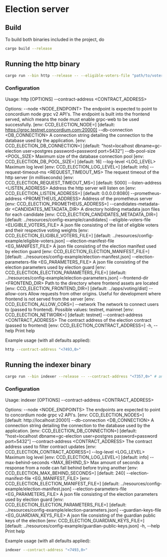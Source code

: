 # Election server

## Build

To build both binaries included in the project, do

```bash
cargo build --release
```

## Running the http binary

```bash
cargo run --bin http --release -- --eligible-voters-file "path/to/voters.json" # and other configration options.
```

### Configuration

Usage: http [OPTIONS] --contract-address <CONTRACT_ADDRESS>

Options:
      --node <NODE_ENDPOINT>
          The endpoint is expected to point to concordium node grpc v2 API's. The endpoint is built into the frontend served, which means the node must enable grpc-web to be used successfully. [env: CCD_ELECTION_NODE=] [default: https://grpc.testnet.concordium.com:20000]
      --db-connection <DB_CONNECTION>
          A connection string detailing the connection to the database used by the application. [env: CCD_ELECTION_DB_CONNECTION=] [default: "host=localhost dbname=gc-election user=postgres password=password port=5432"]
      --db-pool-size <POOL_SIZE>
          Maximum size of the database connection pool [env: CCD_ELECTION_DB_POOL_SIZE=] [default: 16]
      --log-level <LOG_LEVEL>
          Maximum log level [env: CCD_ELECTION_LOG_LEVEL=] [default: info]
      --request-timeout-ms <REQUEST_TIMEOUT_MS>
          The request timeout of the http server (in milliseconds) [env: CCD_ELECTION_REQUEST_TIMEOUT_MS=] [default: 5000]
      --listen-address <LISTEN_ADDRESS>
          Address the http server will listen on [env: CCD_ELECTION_LISTEN_ADDRESS=] [default: 0.0.0.0:8080]
      --prometheus-address <PROMETHEUS_ADDRESS>
          Address of the prometheus server [env: CCD_ELECTION_PROMETHEUS_ADDRESS=]
      --candidates-metadata-dir <CANDIDATES_METADATA_DIR>
          A directory holding metadata json files for each candidate [env: CCD_ELECTION_CANDIDATES_METADATA_DIR=] [default: ../resources/config-example/candidates]
      --eligible-voters-file <ELIGIBLE_VOTERS_FILE>
          A json file consisting of the list of eligible voters and their respective voting weights [env: CCD_ELECTION_ELIGIBLE_VOTERS_FILE=] [default: ../resources/config-example/eligible-voters.json]
      --election-manifest-file <EG_MANIFEST_FILE>
          A json file consisting of the election manifest used by election guard [env: CCD_ELECTION_ELECTION_MANIFEST_FILE=] [default: ../resources/config-example/election-manifest.json]
      --election-parameters-file <EG_PARAMETERS_FILE>
          A json file consisting of the election parameters used by election guard [env: CCD_ELECTION_ELECTION_PARAMETERS_FILE=] [default: ../resources/config-example/election-parameters.json]
      --frontend-dir <FRONTEND_DIR>
          Path to the directory where frontend assets are located [env: CCD_ELECTION_FRONTEND_DIR=] [default: ../apps/voting/dist]
      --allow-cors
          Allow requests from other origins. Useful for development where frontend is not served from the server [env: CCD_ELECTION_ALLOW_CORS=]
      --network <NETWORK>
          The network to connect users to (passed to frontend). Possible values: testnet, mainnet [env: CCD_ELECTION_NETWORK=] [default: testnet]
      --contract-address <CONTRACT_ADDRESS>
          The contract address of the election contract (passed to frontend) [env: CCD_ELECTION_CONTRACT_ADDRESS=]
  -h, --help
          Print help

Example usage (with all defaults applied):
```bash
http --contract-address "<7493,0>"
```

## Running the indexer binary

```bash
cargo run --bin indexer --release -- --contract-address "<7357,0>" # and other configration options.
```

### Configuration

Usage: indexer [OPTIONS] --contract-address <CONTRACT_ADDRESS>

Options:
      --node <NODE_ENDPOINTS>
          The endpoints are expected to point to concordium node grpc v2 API's. [env: CCD_ELECTION_NODES=] [default: http://localhost:20001]
      --db-connection <DB_CONNECTION>
          A connection string detailing the connection to the database used by the application. [env: CCD_ELECTION_DB_CONNECTION=] [default: "host=localhost dbname=gc-election user=postgres password=password port=5432"]
      --contract-address <CONTRACT_ADDRESS>
          The contract address used to filter contract updates [env: CCD_ELECTION_CONTRACT_ADDRESS=]
      --log-level <LOG_LEVEL>
          Maximum log level [env: CCD_ELECTION_LOG_LEVEL=] [default: info]
      --max-behind-seconds <MAX_BEHIND_S>
          Max amount of seconds a response from a node can fall behind before trying another [env: CCD_ELECTION_MAX_BEHIND_SECONDS=] [default: 240]
      --election-manifest-file <EG_MANIFEST_FILE>
          [env: CCD_ELECTION_ELECTION_MANIFEST_FILE=] [default: ../resources/config-example/election-manifest.json]
      --election-parameters-file <EG_PARAMETERS_FILE>
          A json file consisting of the election parameters used by election guard [env: CCD_ELECTION_ELECTION_PARAMETERS_FILE=] [default: ../resources/config-example/election-parameters.json]
      --guardian-keys-file <EG_GUARDIAN_KEYS_FILE>
          A json file consisting of the guardian public keys of the election [env: CCD_ELECTION_GUARDIAN_KEYS_FILE=] [default: ../resources/config-example/guardian-public-keys.json]
  -h, --help
          Print help

Example usage (with all defaults applied):
```bash
indexer --contract-address "<7493,0>"
```
